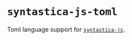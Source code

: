 # `syntastica-js-toml`

Toml language support for
[`syntastica-js`](https://www.npmjs.com/package/@syntastica/core).
